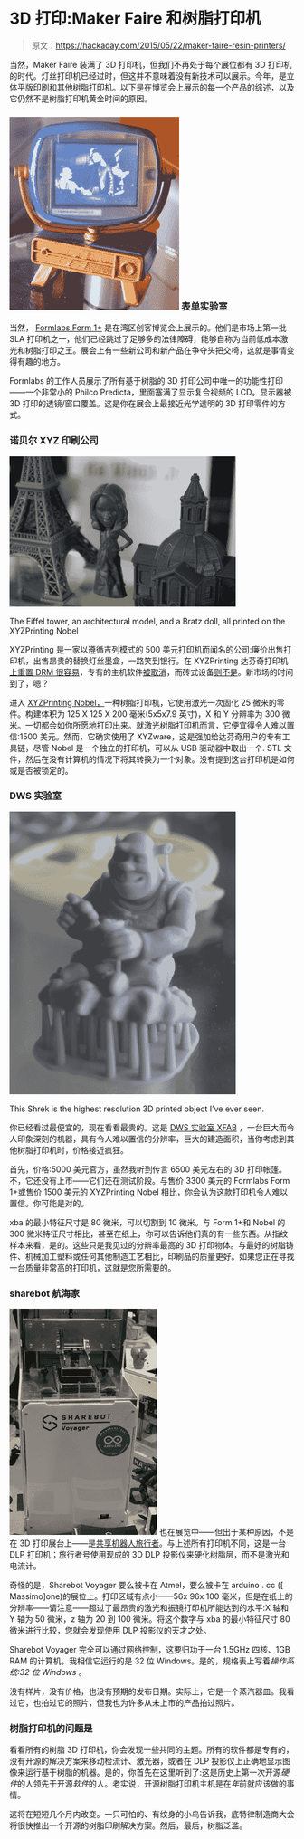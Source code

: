 # 3D 打印:Maker Faire 和树脂打印机

> 原文：<https://hackaday.com/2015/05/22/maker-faire-resin-printers/>

当然，Maker Faire 装满了 3D 打印机，但我们不再处于每个展位都有 3D 打印机的时代。灯丝打印机已经过时，但这并不意味着没有新技术可以展示。今年，是立体平版印刷和其他树脂打印机。以下是在博览会上展示的每一个产品的综述，以及它仍然不是树脂打印机黄金时间的原因。

### [![predicta](img/0aab6fbefbb787c88bfc38556cc0b1c6.png)](https://hackaday.com/wp-content/uploads/2015/05/predicta.jpg) 表单实验室

当然， [Formlabs Form 1+](http://formlabs.com/products/form-1-plus/) 是在湾区创客博览会上展示的。他们是市场上第一批 SLA 打印机之一，他们已经跳过了足够多的法律障碍，能够自称为当前低成本激光和树脂打印之王。展会上有一些新公司和新产品在争夺头把交椅，这就是事情变得有趣的地方。

Formlabs 的工作人员展示了所有基于树脂的 3D 打印公司中唯一的功能性打印——一个非常小的 Philco Predicta，里面塞满了显示复合视频的 LCD。显示器被 3D 打印的透镜/窗口覆盖。这是你在展会上最接近光学透明的 3D 打印零件的方式。

### 诺贝尔 XYZ 印刷公司

[![The Eiffel tower, an architectural model, and a Bratz doll, all printed on the XYZPrinting Nobel](img/6410dfa4531ff572a41af0628496b83c.png)](https://hackaday.com/wp-content/uploads/2015/05/bratzdoll.jpg)

The Eiffel tower, an architectural model, and a Bratz doll, all printed on the XYZPrinting Nobel

XYZPrinting 是一家以遵循吉列模式的 500 美元打印机而闻名的公司:廉价出售打印机，出售昂贵的替换灯丝墨盒，一路笑到银行。在 XYZPrinting 达芬奇打印机[上重置 DRM 很容易](http://hackaday.com/2014/04/10/resetting-drm-on-3d-printer-filament/)，专有的主机软件[被取消](http://hackaday.com/2014/04/17/using-non-crappy-software-with-the-da-vinci-printer/)，而砖式设备[则不是](http://hackaday.com/2014/05/11/unbricking-the-da-vinci-and-installing-custom-firmware/)。新市场的时间到了，嗯？

进入 [XYZPrinting Nobel，](http://us.store.xyzprinting.com/us_en/catalog/printer/nobel10)一种树脂打印机，它使用激光一次固化 25 微米的零件。构建体积为 125 X 125 X 200 毫米(5x5x7.9 英寸)，X 和 Y 分辨率为 300 微米。一切都会如你所愿地打印出来。就激光树脂打印机而言，它便宜得令人难以置信:1500 美元。然而，它确实使用了 XYZware，这是强加给达芬奇用户的专有工具链，尽管 Nobel 是一个独立的打印机，可以从 USB 驱动器中取出一个. STL 文件，然后在没有计算机的情况下将其转换为一个对象。没有提到这台打印机是如何或是否被锁定的。

### DWS 实验室

[![This Shrek is the highest resolution 3D printed object I've ever seen.](img/9c29151083c7063b5d4b1fdfb0ac1d90.png)](https://hackaday.com/wp-content/uploads/2015/05/shrek.jpg)

This Shrek is the highest resolution 3D printed object I’ve ever seen.

你已经看过最便宜的，现在看看最贵的。这是 [DWS 实验室 XFAB](http://dwslab.com/xfab/) ，一台巨大而令人印象深刻的机器，具有令人难以置信的分辨率，巨大的建造面积，当你考虑到其他树脂打印机时，价格接近疯狂。

首先，价格:5000 美元官方，虽然我听到传言 6500 美元左右的 3D 打印帐篷。不，它还没有上市——它们还在测试阶段。与售价 3300 美元的 Formlabs Form 1+或售价 1500 美元的 XYZPrinting Nobel 相比，你会认为这款打印机令人难以置信。你可能是对的。

xba 的最小特征尺寸是 80 微米，可以切割到 10 微米。与 Form 1+和 Nobel 的 300 微米特征尺寸相比，甚至在纸上，你可以告诉他们真的有一些东西。从指纹样本来看，是的。这些只是我见过的分辨率最高的 3D 打印物体。与最好的树脂铸件、机械加工塑料或任何其他制造工艺相比，印刷品的质量更好。如果您正在寻找一台质量非常高的打印机，这就是您所需要的。

### sharebot 航海家

[![Sharebot](img/b7433a84ab04ff79d2b846052889f83b.png)](https://hackaday.com/wp-content/uploads/2015/05/sharebot.jpg) 也在展览中——但出于某种原因，不是在 3D 打印展台上——是[共享机器人旅行者](http://www.sharebot.it/index.php/3d-printers/rivenditori_autorizzati/?lang=en)。与上述所有打印机不同，这是一台 DLP 打印机；旅行者号使用现成的 3D DLP 投影仪来硬化树脂层，而不是激光和电流计。

奇怪的是，Sharebot Voyager 要么被卡在 Atmel，要么被卡在 arduino . cc ([ Massimo]one)的展位上。打印区域有点小——56x 96x 100 毫米，但是在纸上的分辨率——请注意——超过了最昂贵的激光和振镜打印机所能达到的水平:X 轴和 Y 轴为 50 微米，z 轴为 20 到 100 微米。将这个数字与 xba 的最小特征尺寸 80 微米进行比较，您就会发现使用 DLP 投影仪的天才之处。

Sharebot Voyager 完全可以通过网络控制，这要归功于一台 1.5GHz 四核、1GB RAM 的计算机，我相信它运行的是 32 位 Windows。是的，规格表上写着*操作系统:32 位 Windows* 。

没有样片，没有价格，也没有预期的发布日期。实际上，它是一个蒸汽器皿。我看过它，也拍过它的照片，但我也为许多从未上市的产品拍过照片。

### 树脂打印机的问题是

看看所有的树脂 3D 打印机，你会发现一些共同的主题。所有的软件都是专有的，没有开源的解决方案来移动检流计、激光器，或者在 DLP 投影仪上正确地显示图像来运行基于树脂的机器。是的，你首先在这里听到了:这是历史上第一次开源*硬件*的人领先于开源*软件*的人。老实说，开源树脂打印机主机是在*年*前就应该做的事情。

这将在短短几个月内改变。一只可怕的、有纹身的小鸟告诉我，底特律制造商大会将很快推出一个开源的树脂印刷解决方案。然后，最后，树脂泛滥。